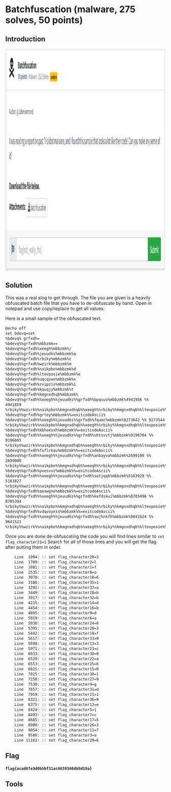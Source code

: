 # Batchfuscation (malware, 275 solves, 50 points)

## Introduction

<p align="left">
  <img height=700 img src=./readme_assets/batch-challenge.PNG/>
</p>

## Solution

This was a real slog to get through. The file you are given is a heavily obfuscated batch file that you have to de-obfuscate by hand. Open in notepad and use copy/replace to get all values.

Here is a small sample of the obfuscated text. 

```
@echo off
set bdevq=set
%bdevq% grfxdh= 
%bdevq%%grfxdh%mbbzmk==
%bdevq%%grfxdh%xeegh%mbbzmk%/
%bdevq%%grfxdh%jeuudks%mbbzmk%a
%bdevq%%grfxdh%rbiky%mbbzmk%c
%bdevq%%grfxdh%wzirk%mbbzmk%m
%bdevq%%grfxdh%naikpbo%mbbzmk%d
%bdevq%%grfxdh%ltevposie%mbbzmk%e
%bdevq%%grfxdh%uqcqswo%mbbzmk%x
%bdevq%%grfxdh%zvipzis%mbbzmk%i
%bdevq%%grfxdh%kquqjy%mbbzmk%t
%bdevq%%grfxdh%kmgnxdhqb%mbbzmk% 
%bdevq%%grfxdh%%xeegh%%jeuudks%%grfxdh%bpquuu%mbbzmk%4941956 %% 4941859
%rbiky%%wzirk%%naikpbo%%kmgnxdhqb%%xeegh%%rbiky%%kmgnxdhqb%%ltevposie%%uqcqswo%%zvipzis%%kquqjy%%kmgnxdhqb%%bpquuu%
%bdevq%%grfxdh%grtoy%mbbzmk%%=exitcodeAscii%
%bdevq%%grfxdh%%xeegh%%jeuudks%%grfxdh%fqumc%mbbzmk%9273642 %% 9273544
%rbiky%%wzirk%%naikpbo%%kmgnxdhqb%%xeegh%%rbiky%%kmgnxdhqb%%ltevposie%%uqcqswo%%zvipzis%%kquqjy%%kmgnxdhqb%%fqumc%
%bdevq%%grfxdh%kbhoesxh%mbbzmk%%=exitcodeAscii%
%bdevq%%grfxdh%%xeegh%%jeuudks%%grfxdh%uhtsvvtj%mbbzmk%9196704 %% 9196605
%rbiky%%wzirk%%naikpbo%%kmgnxdhqb%%xeegh%%rbiky%%kmgnxdhqb%%ltevposie%%uqcqswo%%zvipzis%%kquqjy%%kmgnxdhqb%%uhtsvvtj%
%bdevq%%grfxdh%fxflckau%mbbzmk%%=exitcodeAscii%
%bdevq%%grfxdh%%xeegh%%jeuudks%%grfxdh%anbayva%mbbzmk%2699100 %% 2699000
%rbiky%%wzirk%%naikpbo%%kmgnxdhqb%%xeegh%%rbiky%%kmgnxdhqb%%ltevposie%%uqcqswo%%zvipzis%%kquqjy%%kmgnxdhqb%%anbayva%
%bdevq%%grfxdh%pxesvvz%mbbzmk%%=exitcodeAscii%
%bdevq%%grfxdh%%xeegh%%jeuudks%%grfxdh%sotjqqk%mbbzmk%5163928 %% 5163827
%rbiky%%wzirk%%naikpbo%%kmgnxdhqb%%xeegh%%rbiky%%kmgnxdhqb%%ltevposie%%uqcqswo%%zvipzis%%kquqjy%%kmgnxdhqb%%sotjqqk%
%bdevq%%grfxdh%aeawgno%mbbzmk%%=exitcodeAscii%
%bdevq%%grfxdh%%xeegh%%jeuudks%%grfxdh%kefdskui%mbbzmk%8705496 %% 8705394
%rbiky%%wzirk%%naikpbo%%kmgnxdhqb%%xeegh%%rbiky%%kmgnxdhqb%%ltevposie%%uqcqswo%%zvipzis%%kquqjy%%kmgnxdhqb%%kefdskui%
%bdevq%%grfxdh%vdqvoyxss%mbbzmk%%=exitcodeAscii%
%bdevq%%grfxdh%%xeegh%%jeuudks%%grfxdh%swjhnkfh%mbbzmk%9641624 %% 9641521
%rbiky%%wzirk%%naikpbo%%kmgnxdhqb%%xeegh%%rbiky%%kmgnxdhqb%%ltevposie%%uqcqswo%%zvipzis%%kquqjy%%kmgnxdhqb%%swjhnkfh%
```
Once you are done de-obfuscating the code you will find lines similar to `set flag_character21=1` Search for all of those lines and you will get the flag after putting them in order.

```
	Line  1094: :: set flag_character20=3
	Line  1709: :: set flag_character2=l
	Line  1881: :: set flag_character1=f
	Line  2535: :: set flag_character8=a
	Line  3070: :: set flag_character10=6
	Line  3106: :: set flag_character35=1
	Line  3292: :: set flag_character37=a
	Line  3449: :: set flag_character18=b
	Line  3917: :: set flag_character32=b
	Line  4215: :: set flag_character14=d
	Line  4454: :: set flag_character16=b
	Line  4895: :: set flag_character9=d
	Line  5019: :: set flag_character6=a
	Line  5030: :: set flag_character24=6
	Line  5395: :: set flag_character28=3
	Line  5442: :: set flag_character19=f
	Line  5617: :: set flag_character33=9
	Line  5698: :: set flag_character13=3
	Line  5971: :: set flag_character23=c
	Line  6033: :: set flag_character30=0
	Line  6529: :: set flag_character22=a
	Line  6553: :: set flag_character25=6
	Line  6825: :: set flag_character15=0
	Line  7015: :: set flag_character38=}
	Line  7250: :: set flag_character27=9
	Line  7530: :: set flag_character4=g
	Line  7657: :: set flag_character31=d
	Line  7959: :: set flag_character21=1
	Line  8321: :: set flag_character36=9
	Line  8375: :: set flag_character12=e
	Line  8424: :: set flag_character5={
	Line  8493: :: set flag_character7=c
	Line  8685: :: set flag_character17=5
	Line  8900: :: set flag_character26=3
	Line  9054: :: set flag_character11=7
	Line  9580: :: set flag_character3=a
	Line 11162: :: set flag_character29=6
```

## Flag

**`flag{acad67e3d0b5bf31ac6639360db9d19a}`**

## Tools

